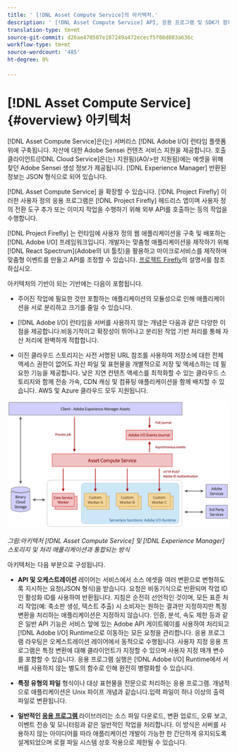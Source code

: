 ```yaml
---
title: ' [!DNL Asset Compute Service]의 아키텍처.'
description: ' [!DNL Asset Compute Service] API, 응용 프로그램 및 SDK가 함께 작동하여 클라우드 기본 에셋 처리 서비스를 제공하는 방법입니다.'
translation-type: tm+mt
source-git-commit: d26ae470507e187249a472ececf5f08d803a636c
workflow-type: tm+mt
source-wordcount: '485'
ht-degree: 0%

---
```



# [!DNL Asset Compute Service] {#overview} 아키텍처

[!DNL Asset Compute Service]은(는) 서버리스 [!DNL Adobe I/O] 런타임 플랫폼 위에 구축됩니다. 자산에 대한 Adobe Sensei 컨텐츠 서비스 지원을 제공합니다. 호출 클라이언트([!DNL Cloud Service]은(는) 지원됨)(A0/>만 지원됨)에는 에셋을 위해 찾던 Adobe Sensei 생성 정보가 제공됩니다. [!DNL Experience Manager] 반환된 정보는 JSON 형식으로 되어 있습니다.

[!DNL Asset Compute Service] 을 확장할 수 있습니다.  [!DNL Project Firefly] 이러한 사용자 정의 응용 프로그램은 [!DNL Project Firefly] 헤드리스 앱이며 사용자 정의 전환 도구 추가 또는 이미지 작업을 수행하기 위해 외부 API를 호출하는 등의 작업을 수행합니다.

[!DNL Project Firefly] 는 런타임에 사용자 정의 웹 애플리케이션을 구축 및 배포하는  [!DNL Adobe I/O] 프레임워크입니다. 개발자는 맞춤형 애플리케이션을 제작하기 위해 [!DNL React Spectrum](Adobe의 UI 툴킷)을 활용하고 마이크로서비스를 제작하며 맞춤형 이벤트를 만들고 API를 조정할 수 있습니다. [프로젝트 Firefly](https://www.adobe.io/apis/experienceplatform/project-firefly/docs.html)의 설명서를 참조하십시오.

아키텍처의 기반이 되는 기반에는 다음이 포함됩니다.

* 주어진 작업에 필요한 것만 포함하는 애플리케이션의 모듈성으로 인해 애플리케이션을 서로 분리하고 크기를 줄일 수 있습니다.

* [!DNL Adobe I/O] 런타임을 서버를 사용하지 않는 개념은 다음과 같은 다양한 이점을 제공합니다.비동기적이고 확장성이 뛰어나고 분리된 작업 기반 처리를 통해 자산 처리에 완벽하게 적합합니다.

* 이진 클라우드 스토리지는 사전 서명된 URL 참조를 사용하여 저장소에 대한 전체 액세스 권한이 없어도 자산 파일 및 표현물을 개별적으로 저장 및 액세스하는 데 필요한 기능을 제공합니다. 낮은 지연 컨텐츠 액세스를 최적화할 수 있는 클라우드 스토리지와 함께 전송 가속, CDN 캐싱 및 컴퓨팅 애플리케이션을 함께 배치할 수 있습니다. AWS 및 Azure 클라우드 모두 지원됩니다.

![asset compute 서비스의 구조](assets/architecture-diagram.png)

*그림:아키텍처  [!DNL Asset Compute Service] 및  [!DNL Experience Manager]스토리지 및 처리 애플리케이션과 통합되는 방식*

아키텍처는 다음 부분으로 구성됩니다.

* **API 및 오케스트레이션** 레이어는 서비스에서 소스 에셋을 여러 변환으로 변형하도록 지시하는 요청(JSON 형식)을 받습니다. 요청은 비동기식으로 반환되며 작업 ID인 활성화 ID를 사용하여 반환됩니다. 지침은 순전히 선언적인 것이며, 모든 표준 처리 작업(예: 축소판 생성, 텍스트 추출) 시 소비자는 원하는 결과만 지정하지만 특정 변환을 처리하는 애플리케이션은 지정하지 않습니다. 인증, 분석, 속도 제한 등과 같은 일반 API 기능은 서비스 앞에 있는 Adobe API 게이트웨이를 사용하여 처리되고 [!DNL Adobe I/O] Runtime으로 이동하는 모든 요청을 관리합니다. 응용 프로그램 라우팅은 오케스트레이션 레이어에서 동적으로 수행됩니다. 사용자 지정 응용 프로그램은 특정 변환에 대해 클라이언트가 지정할 수 있으며 사용자 지정 매개 변수를 포함할 수 있습니다. 응용 프로그램 실행은 [!DNL Adobe I/O] Runtime에서 서버를 사용하지 않는 별도의 함수로 인해 완전히 병렬화할 수 있습니다.

* **특정 유형의 파일** 형식이나 대상 표현물을 전문으로 처리하는 응용 프로그램. 개념적으로 애플리케이션은 Unix 파이프 개념과 같습니다.입력 파일이 하나 이상의 출력 파일로 변환됩니다.

* **일반적인  [응용 프로그램 ](https://github.com/adobe/asset-compute-sdk)** 라이브러리는 소스 파일 다운로드, 변환 업로드, 오류 보고, 이벤트 전송 및 모니터링과 같은 일반적인 작업을 처리합니다. 이 방식은 서버를 사용하지 않는 아이디어를 따라 애플리케이션 개발이 가능한 한 간단하게 유지되도록 설계되었으며 로컬 파일 시스템 상호 작용으로 제한될 수 있습니다.

<!-- TBD:

* About the YAML file?
* See [https://github.com/AdobeDocs/project-firefly/blob/master/getting_started/first_app.md#5-anatomy-of-a-project-firefly-application](https://github.com/AdobeDocs/project-firefly/blob/master/getting_started/first_app.md#5-anatomy-of-a-project-firefly-application).

* minimize description to custom applications
* remove all internal stuff (e.g. Photoshop application, API Gateway) from text and diagram
* update diagram to focus on 3rd party custom applications ONLY
* Explain important transactions/handshakes?
* Flow of assets/control? See the illustration on the Nui diagrams wiki.
* Illustrations. See the SVG shared by Alex.
* Exceptions? Limitations? Call-outs? Gotchas?
* Do we want to add what basic processing is not available currently, that is expected by existing AEM customers?
-->
